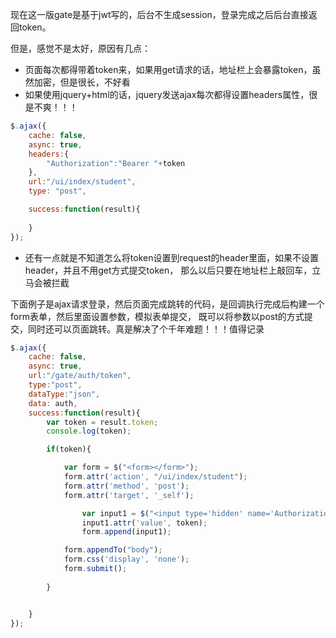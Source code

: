 现在这一版gate是基于jwt写的，后台不生成session，登录完成之后后台直接返回token。

但是，感觉不是太好，原因有几点：
- 页面每次都得带着token来，如果用get请求的话，地址栏上会暴露token，虽然加密，但是很长，不好看
- 如果使用jquery+html的话，jquery发送ajax每次都得设置headers属性，很是不爽！！！
```javascript
$.ajax({
    cache: false,
    async: true,
    headers:{
        "Authorization":"Bearer "+token
    },
    url:"/ui/index/student",
    type: "post",

    success:function(result){
        
    }
});

```
- 还有一点就是不知道怎么将token设置到request的header里面，如果不设置header，并且不用get方式提交token，
那么以后只要在地址栏上敲回车，立马会被拦截



下面例子是ajax请求登录，然后页面完成跳转的代码，是回调执行完成后构建一个form表单，然后里面设置参数，模拟表单提交，
既可以将参数以post的方式提交，同时还可以页面跳转。真是解决了个千年难题！！！值得记录

``` javascript
$.ajax({
    cache: false,
    async: true,
    url:"/gate/auth/token",
    type:"post",
    dataType:"json",
    data: auth,
    success:function(result){
        var token = result.token;
        console.log(token);

        if(token){

            var form = $("<form></form>");
            form.attr('action', "/ui/index/student");
            form.attr('method', 'post');
            form.attr('target', '_self');

                var input1 = $("<input type='hidden' name='Authorization' />");
                input1.attr('value', token);
                form.append(input1);

            form.appendTo("body");
            form.css('display', 'none');
            form.submit();
            
        }


    }
});


```